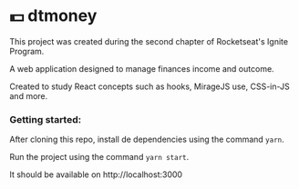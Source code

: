 # 💵 dtmoney

This project was created during the second chapter of Rocketseat's Ignite Program.

A web application designed to manage finances income and outcome.

Created to study React concepts such as hooks, MirageJS use, CSS-in-JS and more.

### Getting started:

After cloning this repo, install de dependencies using the command `yarn`.

Run the project using the command `yarn start`.

It should be available on http://localhost:3000
